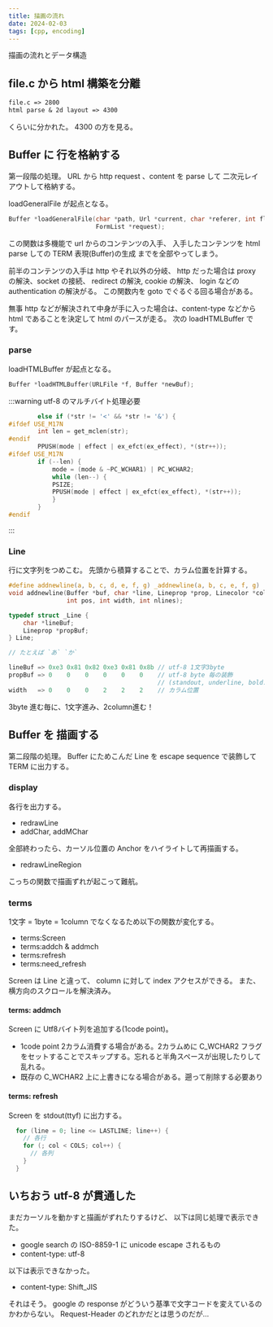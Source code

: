 ```yaml
---
title: 描画の流れ
date: 2024-02-03
tags: [cpp, encoding]
---
```


描画の流れとデータ構造

<!-- truncate -->

## file.c から html 構築を分離

```txt
file.c => 2800
html parse & 2d layout => 4300
```

くらいに分かれた。
4300 の方を見る。

## Buffer に 行を格納する

第一段階の処理。
URL から http request 、content を parse して 二次元レイアウトして格納する。

loadGeneralFile が起点となる。

```c
Buffer *loadGeneralFile(char *path, Url *current, char *referer, int flag,
                        FormList *request);
```

この関数は多機能で url からのコンテンツの入手、
入手したコンテンツを html parse しての TERM 表現(Buffer)の生成
までを全部やってしまう。

前半のコンテンツの入手は http やそれ以外の分岐、
http だった場合は proxy の解決、socket の接続、
redirect の解決, cookie の解決、
login などの authentication の解決がる。
この関数内を goto でぐるぐる回る場合がある。

無事 http などが解決されて中身が手に入った場合は、content-type などから html であることを決定して html のパースが走る。
次の loadHTMLBuffer です。

### parse

loadHTMLBuffer が起点となる。

```c
Buffer *loadHTMLBuffer(URLFile *f, Buffer *newBuf);
```

:::warning utf-8 のマルチバイト処理必要

```cpp title="file.c HTMLlineproc2body html parser の文字送り"
	    else if (*str != '<' && *str != '&') {
#ifdef USE_M17N
		int len = get_mclen(str);
#endif
		PPUSH(mode | effect | ex_efct(ex_effect), *(str++));
#ifdef USE_M17N
		if (--len) {
		    mode = (mode & ~PC_WCHAR1) | PC_WCHAR2;
		    while (len--) {
			PSIZE;
			PPUSH(mode | effect | ex_efct(ex_effect), *(str++));
		    }
		}
#endif

```

:::

### Line

行に文字列をつめこむ。
先頭から積算することで、カラム位置を計算する。

```c
#define addnewline(a, b, c, d, e, f, g) _addnewline(a, b, c, e, f, g)
void addnewline(Buffer *buf, char *line, Lineprop *prop, Linecolor *color,
                int pos, int width, int nlines);
```

```c
typedef struct _Line {
    char *lineBuf;
    Lineprop *propBuf;
} Line;

// たとえば `あ` `か`

lineBuf => 0xe3 0x81 0x82 0xe3 0x81 0x8b // utf-8 1文字3byte
propBuf => 0    0    0    0    0    0    // utf-8 byte 毎の装飾
                                         // (standout, underline, bold...etc)
width   => 0    0    0    2    2    2    // カラム位置
```

3byte 進む毎に、1文字進み、2column進む！

## Buffer を 描画する

第二段階の処理。
Buffer にためこんだ Line を escape sequence で装飾して TERM に出力する。

### display

各行を出力する。

- redrawLine
- addChar, addMChar

全部終わったら、カーソル位置の Anchor をハイライトして再描画する。

- redrawLineRegion

こっちの関数で描画ずれが起こって難航。

### terms

1文字 = 1byte = 1column でなくなるため以下の関数が変化する。

- terms:Screen
- terms:addch & addmch
- terms:refresh
- terms:need_refresh

Screen は Line と違って、 column に対して index アクセスができる。
また、横方向のスクロールを解決済み。

#### terms: addmch

Screen に Utf8バイト列を追加する(1code point)。

- 1code point 2カラム消費する場合がある。2カラムめに C_WCHAR2 フラグをセットすることでスキップする。忘れると半角スペースが出現したりして乱れる。
- 既存の C_WCHAR2 上に上書きになる場合がある。遡って削除する必要あり

#### terms: refresh

Screen を stdout(ttyf) に出力する。

```cpp
  for (line = 0; line <= LASTLINE; line++) {
    // 各行
    for (; col < COLS; col++) {
      // 各列
    }
  }
```

## いちおう utf-8 が貫通した

まだカーソルを動かすと描画がずれたりするけど、
以下は同じ処理で表示できた。

- google search の ISO-8859-1 に unicode escape されるもの
- content-type: utf-8

以下は表示できなかった。

- content-type: Shift_JIS

それはそう。
google の response がどういう基準で文字コードを変えているのかわからない。
Request-Header のどれかだとは思うのだが…
